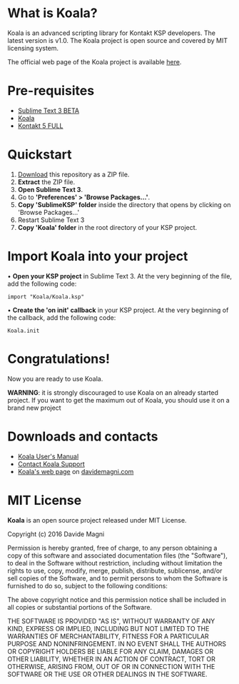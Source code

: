 # What is Koala?
Koala is an advanced scripting library for Kontakt KSP developers.
The latest version is v1.0.
The Koala project is open source and covered by MIT licensing system.

The official web page of the Koala project is available [here](http://davidemagni.com/?page_id=709).

# Pre-requisites
- [Sublime Text 3 BETA](https://www.sublimetext.com/3)
- [Koala](https://github.com/magneto538/Koala/archive/master.zip)
- [Kontakt 5 FULL](http://www.native-instruments.com/en/products/komplete/samplers/kontakt-5/)

# Quickstart
1. [Download](https://github.com/magneto538/Koala/archive/master.zip) this repository as a ZIP file.
2. **Extract** the ZIP file.
3. **Open Sublime Text 3**.
4. Go to **'Preferences' > 'Browse Packages...'**.
5. **Copy 'SublimeKSP' folder** inside the directory that opens by clicking on 'Browse Packages...'
6. Restart Sublime Text 3
7. **Copy 'Koala' folder** in the root directory of your KSP project.

# Import Koala into your project
• **Open your KSP project** in Sublime Text 3. At the very beginning of the file, add the following code:

```ksp
import "Koala/Koala.ksp"
```
• **Create the 'on init' callback** in your KSP project. At the very beginning of the callback, add the following code:
```ksp
Koala.init
```

# Congratulations!
Now you are ready to use Koala.

**WARNING**: it is strongly discouraged to use Koala on an already started project. If you want to get the maximum out of Koala, you should use it on a brand new project

# Downloads and contacts
- [Koala User's Manual](http://davidemagni.com/wp-content/uploads/2016/05/Koala-v1.0-User-Manual.pdf)
- [Contact Koala Support](mailto:koala@davidemagni.com)
- [Koala's web page](http://davidemagni.com/?page_id=709) on [davidemagni.com](http://davidemagni.com)

# MIT License

**Koala** is an open source project released under MIT License.

Copyright (c) 2016 Davide Magni

Permission is hereby granted, free of charge, to any person obtaining a copy
of this software and associated documentation files (the "Software"), to deal
in the Software without restriction, including without limitation the rights
to use, copy, modify, merge, publish, distribute, sublicense, and/or sell
copies of the Software, and to permit persons to whom the Software is
furnished to do so, subject to the following conditions:

The above copyright notice and this permission notice shall be included in all
copies or substantial portions of the Software.

THE SOFTWARE IS PROVIDED "AS IS", WITHOUT WARRANTY OF ANY KIND, EXPRESS OR
IMPLIED, INCLUDING BUT NOT LIMITED TO THE WARRANTIES OF MERCHANTABILITY,
FITNESS FOR A PARTICULAR PURPOSE AND NONINFRINGEMENT. IN NO EVENT SHALL THE
AUTHORS OR COPYRIGHT HOLDERS BE LIABLE FOR ANY CLAIM, DAMAGES OR OTHER
LIABILITY, WHETHER IN AN ACTION OF CONTRACT, TORT OR OTHERWISE, ARISING FROM,
OUT OF OR IN CONNECTION WITH THE SOFTWARE OR THE USE OR OTHER DEALINGS IN THE
SOFTWARE.
